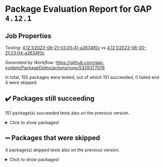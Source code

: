 # Package Evaluation Report for GAP `4.12.1`

## Job Properties

*Testing:* [4.12.1/2023-06-21-03:05:41-a2634f0c](https://github.com/gap-system/PackageDistro/blob/data/reports/4.12.1/2023-06-21-03:05:41-a2634f0c) vs [4.12.1/2023-06-20-21:23:04-a2634f0c](https://github.com/gap-system/PackageDistro/blob/data/reports/4.12.1/2023-06-20-21:23:04-a2634f0c)

*Generated by Workflow:* https://github.com/gap-system/PackageDistro/actions/runs/5329377076

In total, 155 packages were tested, out of which 151 succeeded, 0 failed and 4 were skipped.

## :heavy_check_mark: Packages still succeeding

151 package(s) succeeded tests also on the previous version.
<details><summary>Click to show packages!</summary>

- 4ti2interface 2023.02-04 [(success)](https://github.com/gap-system/PackageDistro/actions/runs/5329377076/jobs/9655224489)
- ace 5.6.2 [(success)](https://github.com/gap-system/PackageDistro/actions/runs/5329377076/jobs/9655224571)
- aclib 1.3.2 [(success)](https://github.com/gap-system/PackageDistro/actions/runs/5329377076/jobs/9655224650)
- agt 0.3.1 [(success)](https://github.com/gap-system/PackageDistro/actions/runs/5329377076/jobs/9655224718)
- alnuth 3.2.1 [(success)](https://github.com/gap-system/PackageDistro/actions/runs/5329377076/jobs/9655224813)
- anupq 3.3.0 [(success)](https://github.com/gap-system/PackageDistro/actions/runs/5329377076/jobs/9655224917)
- atlasrep 2.1.6 [(success)](https://github.com/gap-system/PackageDistro/actions/runs/5329377076/jobs/9655225009)
- autodoc 2023.06.19 [(success)](https://github.com/gap-system/PackageDistro/actions/runs/5329377076/jobs/9655225108)
- automata 1.15 [(success)](https://github.com/gap-system/PackageDistro/actions/runs/5329377076/jobs/9655225170)
- automgrp 1.3.2 [(success)](https://github.com/gap-system/PackageDistro/actions/runs/5329377076/jobs/9655225262)
- autpgrp 1.11 [(success)](https://github.com/gap-system/PackageDistro/actions/runs/5329377076/jobs/9655225337)
- cap 2023.06-04 [(success)](https://github.com/gap-system/PackageDistro/actions/runs/5329377076/jobs/9655225426)
- caratinterface 2.3.5 [(success)](https://github.com/gap-system/PackageDistro/actions/runs/5329377076/jobs/9655225520)
- cddinterface 2022.11.01 [(success)](https://github.com/gap-system/PackageDistro/actions/runs/5329377076/jobs/9655225620)
- circle 1.6.6 [(success)](https://github.com/gap-system/PackageDistro/actions/runs/5329377076/jobs/9655225717)
- classicpres 1.22 [(success)](https://github.com/gap-system/PackageDistro/actions/runs/5329377076/jobs/9655225823)
- cohomolo 1.6.11 [(success)](https://github.com/gap-system/PackageDistro/actions/runs/5329377076/jobs/9655225921)
- congruence 1.2.5 [(success)](https://github.com/gap-system/PackageDistro/actions/runs/5329377076/jobs/9655226008)
- corelg 1.56 [(success)](https://github.com/gap-system/PackageDistro/actions/runs/5329377076/jobs/9655226097)
- crime 1.6 [(success)](https://github.com/gap-system/PackageDistro/actions/runs/5329377076/jobs/9655226164)
- crisp 1.4.6 [(success)](https://github.com/gap-system/PackageDistro/actions/runs/5329377076/jobs/9655226254)
- crypting 0.10.4 [(success)](https://github.com/gap-system/PackageDistro/actions/runs/5329377076/jobs/9655226330)
- cryst 4.1.26 [(success)](https://github.com/gap-system/PackageDistro/actions/runs/5329377076/jobs/9655226403)
- crystcat 1.1.10 [(success)](https://github.com/gap-system/PackageDistro/actions/runs/5329377076/jobs/9655226479)
- ctbllib 1.3.6 [(success)](https://github.com/gap-system/PackageDistro/actions/runs/5329377076/jobs/9655226557)
- cubefree 1.19 [(success)](https://github.com/gap-system/PackageDistro/actions/runs/5329377076/jobs/9655226641)
- curlinterface 2.3.2 [(success)](https://github.com/gap-system/PackageDistro/actions/runs/5329377076/jobs/9655226736)
- cvec 2.8.1 [(success)](https://github.com/gap-system/PackageDistro/actions/runs/5329377076/jobs/9655226836)
- datastructures 0.3.0 [(success)](https://github.com/gap-system/PackageDistro/actions/runs/5329377076/jobs/9655226914)
- deepthought 1.0.6 [(success)](https://github.com/gap-system/PackageDistro/actions/runs/5329377076/jobs/9655226994)
- design 1.8 [(success)](https://github.com/gap-system/PackageDistro/actions/runs/5329377076/jobs/9655227072)
- difsets 2.3.1 [(success)](https://github.com/gap-system/PackageDistro/actions/runs/5329377076/jobs/9655227154)
- digraphs 1.6.2 [(success)](https://github.com/gap-system/PackageDistro/actions/runs/5329377076/jobs/9655227215)
- edim 1.3.7 [(success)](https://github.com/gap-system/PackageDistro/actions/runs/5329377076/jobs/9655227303)
- example 4.3.4 [(success)](https://github.com/gap-system/PackageDistro/actions/runs/5329377076/jobs/9655227380)
- examplesforhomalg 2023.02-04 [(success)](https://github.com/gap-system/PackageDistro/actions/runs/5329377076/jobs/9655227467)
- factint 1.6.3 [(success)](https://github.com/gap-system/PackageDistro/actions/runs/5329377076/jobs/9655227553)
- ferret 1.0.9 [(success)](https://github.com/gap-system/PackageDistro/actions/runs/5329377076/jobs/9655227640)
- fga 1.5.0 [(success)](https://github.com/gap-system/PackageDistro/actions/runs/5329377076/jobs/9655227725)
- fining 1.5.5 [(success)](https://github.com/gap-system/PackageDistro/actions/runs/5329377076/jobs/9655227826)
- float 1.0.3 [(success)](https://github.com/gap-system/PackageDistro/actions/runs/5329377076/jobs/9655227916)
- format 1.4.3 [(success)](https://github.com/gap-system/PackageDistro/actions/runs/5329377076/jobs/9655227999)
- forms 1.2.9 [(success)](https://github.com/gap-system/PackageDistro/actions/runs/5329377076/jobs/9655228069)
- fplsa 1.2.6 [(success)](https://github.com/gap-system/PackageDistro/actions/runs/5329377076/jobs/9655228158)
- fr 2.4.12 [(success)](https://github.com/gap-system/PackageDistro/actions/runs/5329377076/jobs/9655228246)
- francy 2.0.3 [(success)](https://github.com/gap-system/PackageDistro/actions/runs/5329377076/jobs/9655228342)
- fwtree 1.3 [(success)](https://github.com/gap-system/PackageDistro/actions/runs/5329377076/jobs/9655228438)
- gapdoc 1.6.6 [(success)](https://github.com/gap-system/PackageDistro/actions/runs/5329377076/jobs/9655228538)
- gauss 2023.02-04 [(success)](https://github.com/gap-system/PackageDistro/actions/runs/5329377076/jobs/9655228640)
- gaussforhomalg 2023.02-04 [(success)](https://github.com/gap-system/PackageDistro/actions/runs/5329377076/jobs/9655228740)
- gbnp 1.0.5 [(success)](https://github.com/gap-system/PackageDistro/actions/runs/5329377076/jobs/9655228831)
- generalizedmorphismsforcap 2023.03-01 [(success)](https://github.com/gap-system/PackageDistro/actions/runs/5329377076/jobs/9655228916)
- genss 1.6.8 [(success)](https://github.com/gap-system/PackageDistro/actions/runs/5329377076/jobs/9655229000)
- gradedmodules 2023.02-04 [(success)](https://github.com/gap-system/PackageDistro/actions/runs/5329377076/jobs/9655229081)
- gradedringforhomalg 2023.02-04 [(success)](https://github.com/gap-system/PackageDistro/actions/runs/5329377076/jobs/9655229178)
- grape 4.9.0 [(success)](https://github.com/gap-system/PackageDistro/actions/runs/5329377076/jobs/9655229257)
- groupoids 1.73 [(success)](https://github.com/gap-system/PackageDistro/actions/runs/5329377076/jobs/9655229336)
- grpconst 2.6.4 [(success)](https://github.com/gap-system/PackageDistro/actions/runs/5329377076/jobs/9655229422)
- guarana 0.96.3 [(success)](https://github.com/gap-system/PackageDistro/actions/runs/5329377076/jobs/9655229510)
- guava 3.18 [(success)](https://github.com/gap-system/PackageDistro/actions/runs/5329377076/jobs/9655229603)
- hap 1.56 [(success)](https://github.com/gap-system/PackageDistro/actions/runs/5329377076/jobs/9655229691)
- hapcryst 0.1.15 [(success)](https://github.com/gap-system/PackageDistro/actions/runs/5329377076/jobs/9655229780)
- hecke 1.5.3 [(success)](https://github.com/gap-system/PackageDistro/actions/runs/5329377076/jobs/9655229855)
- help 3.5 [(success)](https://github.com/gap-system/PackageDistro/actions/runs/5329377076/jobs/9655229943)
- homalg 2023.02-05 [(success)](https://github.com/gap-system/PackageDistro/actions/runs/5329377076/jobs/9655230032)
- homalgtocas 2023.02-04 [(success)](https://github.com/gap-system/PackageDistro/actions/runs/5329377076/jobs/9655230102)
- idrel 2.45 [(success)](https://github.com/gap-system/PackageDistro/actions/runs/5329377076/jobs/9655230188)
- images 1.3.1 [(success)](https://github.com/gap-system/PackageDistro/actions/runs/5329377076/jobs/9655230258)
- intpic 0.3.0 [(success)](https://github.com/gap-system/PackageDistro/actions/runs/5329377076/jobs/9655230339)
- io 4.8.1 [(success)](https://github.com/gap-system/PackageDistro/actions/runs/5329377076/jobs/9655230431)
- io_forhomalg 2023.02-04 [(success)](https://github.com/gap-system/PackageDistro/actions/runs/5329377076/jobs/9655230526)
- irredsol 1.4.4 [(success)](https://github.com/gap-system/PackageDistro/actions/runs/5329377076/jobs/9655230592)
- json 2.1.1 [(success)](https://github.com/gap-system/PackageDistro/actions/runs/5329377076/jobs/9655230688)
- jupyterkernel 1.5.0 [(success)](https://github.com/gap-system/PackageDistro/actions/runs/5329377076/jobs/9655230767)
- jupyterviz 1.5.6 [(success)](https://github.com/gap-system/PackageDistro/actions/runs/5329377076/jobs/9655230869)
- kan 1.35 [(success)](https://github.com/gap-system/PackageDistro/actions/runs/5329377076/jobs/9655230971)
- kbmag 1.5.11 [(success)](https://github.com/gap-system/PackageDistro/actions/runs/5329377076/jobs/9655231068)
- laguna 3.9.6 [(success)](https://github.com/gap-system/PackageDistro/actions/runs/5329377076/jobs/9655231174)
- liealgdb 2.2.1 [(success)](https://github.com/gap-system/PackageDistro/actions/runs/5329377076/jobs/9655231258)
- liepring 2.8 [(success)](https://github.com/gap-system/PackageDistro/actions/runs/5329377076/jobs/9655231341)
- liering 2.4.2 [(success)](https://github.com/gap-system/PackageDistro/actions/runs/5329377076/jobs/9655231426)
- linearalgebraforcap 2023.06-02 [(success)](https://github.com/gap-system/PackageDistro/actions/runs/5329377076/jobs/9655231514)
- localizeringforhomalg 2023.02-04 [(success)](https://github.com/gap-system/PackageDistro/actions/runs/5329377076/jobs/9655231601)
- loops 3.4.3 [(success)](https://github.com/gap-system/PackageDistro/actions/runs/5329377076/jobs/9655231687)
- lpres 1.0.3 [(success)](https://github.com/gap-system/PackageDistro/actions/runs/5329377076/jobs/9655231783)
- majoranaalgebras 1.5.1 [(success)](https://github.com/gap-system/PackageDistro/actions/runs/5329377076/jobs/9655231874)
- mapclass 1.4.6 [(success)](https://github.com/gap-system/PackageDistro/actions/runs/5329377076/jobs/9655231978)
- matgrp 0.70 [(success)](https://github.com/gap-system/PackageDistro/actions/runs/5329377076/jobs/9655232060)
- matricesforhomalg 2023.02-04 [(success)](https://github.com/gap-system/PackageDistro/actions/runs/5329377076/jobs/9655232135)
- modisom 2.5.4 [(success)](https://github.com/gap-system/PackageDistro/actions/runs/5329377076/jobs/9655232227)
- modulepresentationsforcap 2023.06-02 [(success)](https://github.com/gap-system/PackageDistro/actions/runs/5329377076/jobs/9655232307)
- modules 2023.02-04 [(success)](https://github.com/gap-system/PackageDistro/actions/runs/5329377076/jobs/9655232381)
- monoidalcategories 2023.05-03 [(success)](https://github.com/gap-system/PackageDistro/actions/runs/5329377076/jobs/9655232458)
- nconvex 2022.09-01 [(success)](https://github.com/gap-system/PackageDistro/actions/runs/5329377076/jobs/9655232556)
- nilmat 1.4.2 [(success)](https://github.com/gap-system/PackageDistro/actions/runs/5329377076/jobs/9655232655)
- nock 1.5 [(success)](https://github.com/gap-system/PackageDistro/actions/runs/5329377076/jobs/9655232739)
- normalizinterface 1.3.6 [(success)](https://github.com/gap-system/PackageDistro/actions/runs/5329377076/jobs/9655232838)
- nq 2.5.10 [(success)](https://github.com/gap-system/PackageDistro/actions/runs/5329377076/jobs/9655232948)
- numericalsgps 1.3.1 [(success)](https://github.com/gap-system/PackageDistro/actions/runs/5329377076/jobs/9655233037)
- openmath 11.5.3 [(success)](https://github.com/gap-system/PackageDistro/actions/runs/5329377076/jobs/9655233116)
- orb 4.9.0 [(success)](https://github.com/gap-system/PackageDistro/actions/runs/5329377076/jobs/9655233192)
- packagemanager 1.4.1 [(success)](https://github.com/gap-system/PackageDistro/actions/runs/5329377076/jobs/9655233279)
- patternclass 2.4.3 [(success)](https://github.com/gap-system/PackageDistro/actions/runs/5329377076/jobs/9655233373)
- permut 2.0.4 [(success)](https://github.com/gap-system/PackageDistro/actions/runs/5329377076/jobs/9655233446)
- polenta 1.3.10 [(success)](https://github.com/gap-system/PackageDistro/actions/runs/5329377076/jobs/9655233540)
- polymaking 0.8.6 [(success)](https://github.com/gap-system/PackageDistro/actions/runs/5329377076/jobs/9655233631)
- primgrp 3.4.4 [(success)](https://github.com/gap-system/PackageDistro/actions/runs/5329377076/jobs/9655233729)
- profiling 2.5.2 [(success)](https://github.com/gap-system/PackageDistro/actions/runs/5329377076/jobs/9655233816)
- qpa 1.34 [(success)](https://github.com/gap-system/PackageDistro/actions/runs/5329377076/jobs/9655233896)
- quagroup 1.8.3 [(success)](https://github.com/gap-system/PackageDistro/actions/runs/5329377076/jobs/9655233983)
- radiroot 2.9 [(success)](https://github.com/gap-system/PackageDistro/actions/runs/5329377076/jobs/9655234080)
- rcwa 4.7.1 [(success)](https://github.com/gap-system/PackageDistro/actions/runs/5329377076/jobs/9655234180)
- rds 1.8 [(success)](https://github.com/gap-system/PackageDistro/actions/runs/5329377076/jobs/9655234271)
- recog 1.4.2 [(success)](https://github.com/gap-system/PackageDistro/actions/runs/5329377076/jobs/9655234361)
- repndecomp 1.3.0 [(success)](https://github.com/gap-system/PackageDistro/actions/runs/5329377076/jobs/9655234465)
- repsn 3.1.1 [(success)](https://github.com/gap-system/PackageDistro/actions/runs/5329377076/jobs/9655234576)
- resclasses 4.7.3 [(success)](https://github.com/gap-system/PackageDistro/actions/runs/5329377076/jobs/9655234675)
- ringsforhomalg 2023.02-05 [(success)](https://github.com/gap-system/PackageDistro/actions/runs/5329377076/jobs/9655234777)
- sco 2023.02-04 [(success)](https://github.com/gap-system/PackageDistro/actions/runs/5329377076/jobs/9655234881)
- scscp 2.4.1 [(success)](https://github.com/gap-system/PackageDistro/actions/runs/5329377076/jobs/9655234967)
- semigroups 5.2.1 [(success)](https://github.com/gap-system/PackageDistro/actions/runs/5329377076/jobs/9655235061)
- sglppow 2.3 [(success)](https://github.com/gap-system/PackageDistro/actions/runs/5329377076/jobs/9655235165)
- sgpviz 0.999.5 [(success)](https://github.com/gap-system/PackageDistro/actions/runs/5329377076/jobs/9655235279)
- simpcomp 2.1.14 [(success)](https://github.com/gap-system/PackageDistro/actions/runs/5329377076/jobs/9655235367)
- singular 2023.02.09 [(success)](https://github.com/gap-system/PackageDistro/actions/runs/5329377076/jobs/9655235442)
- sl2reps 1.1 [(success)](https://github.com/gap-system/PackageDistro/actions/runs/5329377076/jobs/9655235527)
- sla 1.5.3 [(success)](https://github.com/gap-system/PackageDistro/actions/runs/5329377076/jobs/9655235612)
- smallgrp 1.5.3 [(success)](https://github.com/gap-system/PackageDistro/actions/runs/5329377076/jobs/9655235697)
- smallsemi 0.6.13 [(success)](https://github.com/gap-system/PackageDistro/actions/runs/5329377076/jobs/9655235790)
- sonata 2.9.6 [(success)](https://github.com/gap-system/PackageDistro/actions/runs/5329377076/jobs/9655235923)
- sophus 1.27 [(success)](https://github.com/gap-system/PackageDistro/actions/runs/5329377076/jobs/9655236015)
- spinsym 1.5.2 [(success)](https://github.com/gap-system/PackageDistro/actions/runs/5329377076/jobs/9655236109)
- standardff 0.9.4 [(success)](https://github.com/gap-system/PackageDistro/actions/runs/5329377076/jobs/9655236209)
- symbcompcc 1.3.2 [(success)](https://github.com/gap-system/PackageDistro/actions/runs/5329377076/jobs/9655236293)
- thelma 1.3 [(success)](https://github.com/gap-system/PackageDistro/actions/runs/5329377076/jobs/9655236392)
- tomlib 1.2.9 [(success)](https://github.com/gap-system/PackageDistro/actions/runs/5329377076/jobs/9655236486)
- toolsforhomalg 2023.05-01 [(success)](https://github.com/gap-system/PackageDistro/actions/runs/5329377076/jobs/9655236579)
- toric 1.9.5 [(success)](https://github.com/gap-system/PackageDistro/actions/runs/5329377076/jobs/9655236668)
- toricvarieties 2022.07.13 [(success)](https://github.com/gap-system/PackageDistro/actions/runs/5329377076/jobs/9655236763)
- transgrp 3.6.4 [(success)](https://github.com/gap-system/PackageDistro/actions/runs/5329377076/jobs/9655236886)
- ugaly 4.0.3 [(success)](https://github.com/gap-system/PackageDistro/actions/runs/5329377076/jobs/9655236984)
- unipot 1.5 [(success)](https://github.com/gap-system/PackageDistro/actions/runs/5329377076/jobs/9655237085)
- unitlib 4.2.0 [(success)](https://github.com/gap-system/PackageDistro/actions/runs/5329377076/jobs/9655237187)
- utils 0.82 [(success)](https://github.com/gap-system/PackageDistro/actions/runs/5329377076/jobs/9655237312)
- uuid 0.7 [(success)](https://github.com/gap-system/PackageDistro/actions/runs/5329377076/jobs/9655237406)
- walrus 0.9991 [(success)](https://github.com/gap-system/PackageDistro/actions/runs/5329377076/jobs/9655237493)
- wedderga 4.10.4 [(success)](https://github.com/gap-system/PackageDistro/actions/runs/5329377076/jobs/9655237582)
- xmod 2.91 [(success)](https://github.com/gap-system/PackageDistro/actions/runs/5329377076/jobs/9655237678)
- xmodalg 1.23 [(success)](https://github.com/gap-system/PackageDistro/actions/runs/5329377076/jobs/9655237777)
- yangbaxter 0.10.3 [(success)](https://github.com/gap-system/PackageDistro/actions/runs/5329377076/jobs/9655237864)
- zeromqinterface 0.14 [(success)](https://github.com/gap-system/PackageDistro/actions/runs/5329377076/jobs/9655237955)
</details>

## :heavy_minus_sign: Packages that were skipped

4 package(s) skipped tests also on the previous version.
<details><summary>Click to show packages!</summary>

- browse 1.8.21 [(skipped)](https://github.com/gap-system/PackageDistro/actions/runs/5329377076/jobs/9654990056)
- itc 1.5.1 [(skipped)](https://github.com/gap-system/PackageDistro/actions/runs/5329377076/jobs/9654990056)
- polycyclic 2.16 [(skipped)](https://github.com/gap-system/PackageDistro/actions/runs/5329377076/jobs/9654990056)
- xgap 4.31 [(skipped)](https://github.com/gap-system/PackageDistro/actions/runs/5329377076/jobs/9654990056)
</details>

